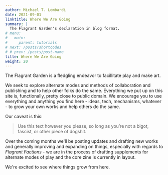 ```yaml
---
author: Michael T. Lombardi
date: 2021-09-01
linktitle: Where We Are Going
summary: |
  The Flagrant Garden's declaration in blog format.
# menu:
#   main:
#     parent: tutorials
# next: /posts/shortcodes
# # prev: /posts/post-name
title: Where We Are Going
weight: 20
---
```


The Flagrant Garden is a fledgling endeavor to facillitate play and make art.

We seek to explore alternate modes and methods of collaboration and publishing and to help other folks do the same. Everything we put up on this site is, functionally, pretty close to public domain. We encourage you to use everything and anything you find here - ideas, tech, mechanisms, whatever - to grow your own works and help others do the same.

Our caveat is this:

> Use this text however you please, so long as you’re not a bigot, fascist, or other piece of dogshit.

Over the coming months we'll be posting updates and drafting new works and generally improving and expanding on things, especially with regards to _Flagrant Factions_ - we are in the process of drafting supplements for alternate modes of play and the core zine is currently in layout.

We're excited to see where things grow from here.
